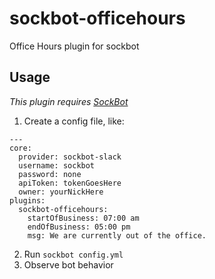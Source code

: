 # sockbot-officehours

Office Hours plugin for sockbot

## Usage
_This plugin requires [SockBot](https://github.com/SockDrawer/SockBot)_

1. Create a config file, like:
```
---
core:
  provider: sockbot-slack
  username: sockbot
  password: none
  apiToken: tokenGoesHere
  owner: yourNickHere
plugins:
  sockbot-officehours: 
    startOfBusiness: 07:00 am
    endOfBusiness: 05:00 pm
    msg: We are currently out of the office.
```
2. Run `sockbot config.yml`
3. Observe bot behavior

